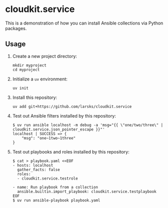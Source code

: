 # cloudkit.service

This is a demonstration of how you can install Ansible collections via Python packages.

## Usage

1. Create a new project directory:

    ```
    mkdir myproject
    cd myproject
    ```

2. Initialize a `uv` environment:

    ```
    uv init
    ```

3. Install this repository:

    ```
    uv add git+https://github.com/larsks/cloudkit.service
    ```

4. Test out Ansible filters installed by this repository:

    ```
    $ uv run ansible localhost -m debug -a 'msg="{{ \"one/two/three\" | cloudkit.service.json_pointer_escape }}"'
    localhost | SUCCESS => {
        "msg": "one~1two~1three"
    }
    ```

5. Test out playbooks and roles installed by this repository:

    ```
    $ cat > playbook.yaml <<EOF
    - hosts: localhost
      gather_facts: false
      roles:
      - cloudkit.service.testrole

    - name: Run playbook from a collection
      ansible.builtin.import_playbook: cloudkit.service.testplaybook
    EOF
    $ uv run ansible-playbook playbook.yaml
    ```
